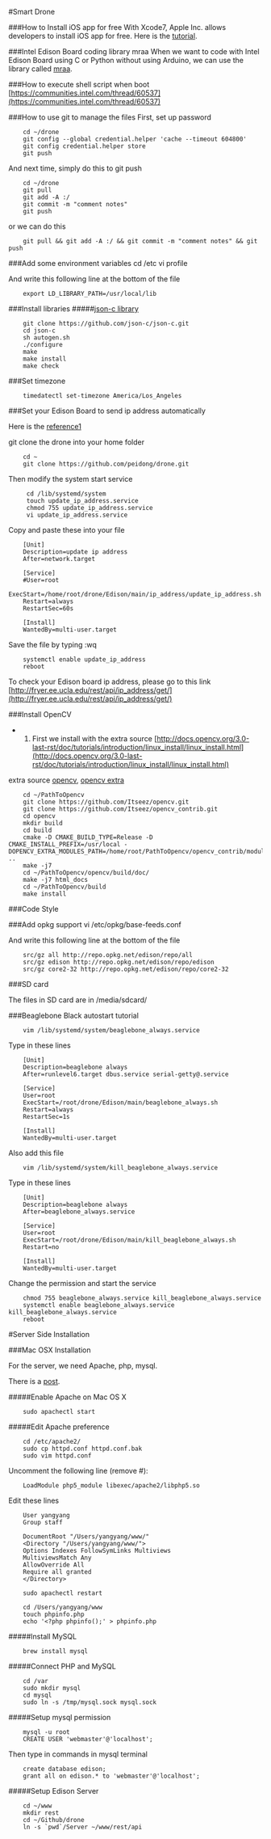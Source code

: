 #Smart Drone

###How to Install iOS app for free
With Xcode7, Apple Inc. allows developers to install iOS app for free. Here is the [tutorial](http://bouk.co/blog/sideload-iphone/).

###Intel Edison Board coding library mraa
When we want to code with Intel Edison Board using C or Python without using Arduino, we can use the library called [mraa](https://github.com/intel-iot-devkit/mraa).

###How to execute shell script when boot
[https://communities.intel.com/thread/60537](https://communities.intel.com/thread/60537)

###How to use git to manage the files
First, set up password

        cd ~/drone
        git config --global credential.helper 'cache --timeout 604800'
        git config credential.helper store
        git push

And next time, simply do this to git push

        cd ~/drone
        git pull
        git add -A :/
        git commit -m "comment notes"
        git push

or we can do this

        git pull && git add -A :/ && git commit -m "comment notes" && git push

###Add some environment variables
        cd /etc
        vi profile

And write this following line at the bottom of the file

        export LD_LIBRARY_PATH=/usr/local/lib

###Install libraries
#####[json-c library](https://github.com/json-c/json-c)

        git clone https://github.com/json-c/json-c.git
        cd json-c
        sh autogen.sh
        ./configure
        make
        make install
        make check

###Set timezone

        timedatectl set-timezone America/Los_Angeles

###Set your Edison Board to send ip address automatically

Here is the [reference1](https://communities.intel.com/message/255137)

git clone the drone into your home folder

        cd ~
        git clone https://github.com/peidong/drone.git

Then modify the system start service

         cd /lib/systemd/system
         touch update_ip_address.service
         chmod 755 update_ip_address.service
         vi update_ip_address.service

Copy and paste these into your file

        [Unit]
        Description=update ip address
        After=network.target

        [Service]
        #User=root
        ExecStart=/home/root/drone/Edison/main/ip_address/update_ip_address.sh
        Restart=always
        RestartSec=60s

        [Install]
        WantedBy=multi-user.target

Save the file by typing :wq

        systemctl enable update_ip_address
        reboot

To check your Edison board ip address, please go to this link [http://fryer.ee.ucla.edu/rest/api/ip_address/get/](http://fryer.ee.ucla.edu/rest/api/ip_address/get/)

###Install OpenCV

- 1. First we install with the extra source [http://docs.opencv.org/3.0-last-rst/doc/tutorials/introduction/linux_install/linux_install.html](http://docs.opencv.org/3.0-last-rst/doc/tutorials/introduction/linux_install/linux_install.html)

extra source [opencv](https://github.com/Itseez/opencv), [opencv extra](https://github.com/Itseez/opencv_contrib)

        cd ~/PathToOpencv
        git clone https://github.com/Itseez/opencv.git
        git clone https://github.com/Itseez/opencv_contrib.git
        cd opencv
        mkdir build
        cd build
        cmake -D CMAKE_BUILD_TYPE=Release -D CMAKE_INSTALL_PREFIX=/usr/local -DOPENCV_EXTRA_MODULES_PATH=/home/root/PathToOpencv/opencv_contrib/modules  ..
        make -j7
        cd ~/PathToOpencv/opencv/build/doc/
        make -j7 html_docs
        cd ~/PathToOpencv/build
        make install

###Code Style

###Add opkg support
        vi /etc/opkg/base-feeds.conf

And write this following line at the bottom of the file

        src/gz all http://repo.opkg.net/edison/repo/all
        src/gz edison http://repo.opkg.net/edison/repo/edison
        src/gz core2-32 http://repo.opkg.net/edison/repo/core2-32

###SD card

The files in SD card are in /media/sdcard/

###Beaglebone Black autostart tutorial

        vim /lib/systemd/system/beaglebone_always.service

Type in these lines

        [Unit]
        Description=beaglebone always
        After=runlevel6.target dbus.service serial-getty@.service

        [Service]
        User=root
        ExecStart=/root/drone/Edison/main/beaglebone_always.sh
        Restart=always
        RestartSec=1s

        [Install]
        WantedBy=multi-user.target

Also add this file

        vim /lib/systemd/system/kill_beaglebone_always.service

Type in these lines

        [Unit]
        Description=beaglebone always
        After=beaglebone_always.service

        [Service]
        User=root
        ExecStart=/root/drone/Edison/main/kill_beaglebone_always.sh
        Restart=no

        [Install]
        WantedBy=multi-user.target

Change the permission and start the service

        chmod 755 beaglebone_always.service kill_beaglebone_always.service
        systemctl enable beaglebone_always.service kill_beaglebone_always.service
        reboot

#Server Side Installation

###Mac OSX Installation

For the server, we need Apache, php, mysql.

There is a [post](http://jason.pureconcepts.net/2015/10/install-apache-php-mysql-mac-os-x-el-capitan/).

#####Enable Apache on Mac OS X

        sudo apachectl start

#####Edit Apache preference

        cd /etc/apache2/
        sudo cp httpd.conf httpd.conf.bak
        sudo vim httpd.conf

Uncomment the following line (remove #):

        LoadModule php5_module libexec/apache2/libphp5.so

Edit these lines

        User yangyang
        Group staff

        DocumentRoot "/Users/yangyang/www/"
        <Directory "/Users/yangyang/www/">
        Options Indexes FollowSymLinks Multiviews
        MultiviewsMatch Any
        AllowOverride All
        Require all granted
        </Directory>

        sudo apachectl restart

        cd /Users/yangyang/www
        touch phpinfo.php
		echo '<?php phpinfo();' > phpinfo.php

#####Install MySQL

        brew install mysql

#####Connect PHP and MySQL

        cd /var
        sudo mkdir mysql
        cd mysql
        sudo ln -s /tmp/mysql.sock mysql.sock

#####Setup mysql permission

        mysql -u root
        CREATE USER 'webmaster'@'localhost';

Then type in commands in mysql terminal

        create database edison;
        grant all on edison.* to 'webmaster'@'localhost';


#####Setup Edison Server

        cd ~/www
        mkdir rest
        cd ~/Github/drone
        ln -s `pwd`/Server ~/www/rest/api
